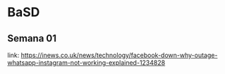 # BaSD

## Semana 01

link: https://inews.co.uk/news/technology/facebook-down-why-outage-whatsapp-instagram-not-working-explained-1234828

